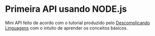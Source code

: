 # Primeira API usando NODE.js

Mini API feito de acordo com o tutorial produzido pelo [Descomplicando Linguagens](https://www.youtube.com/c/DescomplicandoLinguagens/videos) com o intuito de aprender os conceitos básicos.